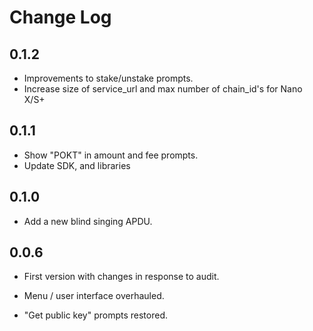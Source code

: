 # Change Log

## 0.1.2

- Improvements to stake/unstake prompts.
- Increase size of service_url and max number of chain_id's for Nano X/S+ 


## 0.1.1

- Show "POKT" in amount and fee prompts.
- Update SDK, and libraries

## 0.1.0

- Add a new blind singing APDU.

## 0.0.6

- First version with changes in response to audit.

- Menu / user interface overhauled.

- "Get public key" prompts restored.
